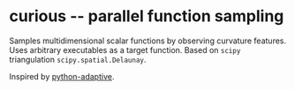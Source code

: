curious -- parallel function sampling
=====================================

Samples multidimensional scalar functions by observing curvature features.
Uses arbitrary executables as a target function.
Based on `scipy` triangulation `scipy.spatial.Delaunay`.

Inspired by [python-adaptive](https://github.com/python-adaptive/adaptive).
